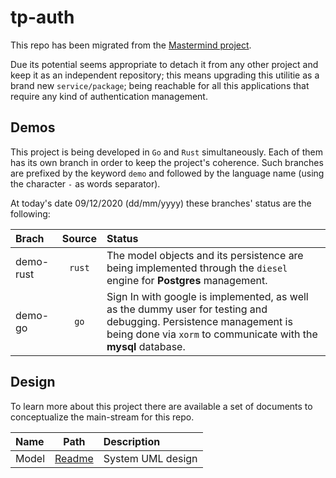 # tp-auth

This repo has been migrated from the [Mastermind project](https://github.com/alvidir/mastermind).

Due its potential seems appropriate to detach it from any other project and keep it as an independent repository; this means upgrading this utilitie as a brand new `service/package`; being reachable for all this applications that require any kind of authentication management.

## Demos 

This project is being developed in `Go` and `Rust` simultaneously. Each of them has its own branch in order to keep the project's coherence. Such branches are prefixed by the keyword `demo` and followed by the language name (using the character `-` as words separator).

At today's date 09/12/2020 (dd/mm/yyyy) these branches' status are the following:

| Brach | Source | Status |
|:-|:-:|:-|
| demo-rust | `rust` | The model objects and its persistence are being implemented through the `diesel` engine for **Postgres** management. |
| demo-go | `go` | Sign In with google is implemented, as well as the dummy user for testing and debugging. Persistence management is being done via `xorm` to communicate with the **mysql** database. |

## Design

To learn more about this project there are available a set of documents to conceptualize the main-stream for this repo.

| Name | Path | Description |
|:-|:-:|:-|
| Model | [Readme](./model/README.md) | System UML design |
